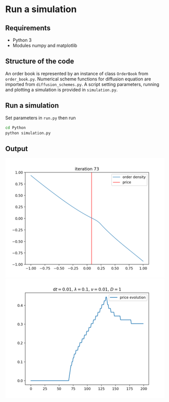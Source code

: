 # Run a simulation

## Requirements
* Python 3
* Modules numpy and matplotlib

## Structure of the code

An order book is represented by an instance of class `OrderBook` from `order_book.py`.
Numerical scheme functions for diffusion equation are imported from `diffusion_schemes.py`.
A script setting parameters, running and plotting a simulation is provided in `simulation.py`.


## Run a simulation
Set parameters in `run.py` then run

```bash
cd Python
python simulation.py
```
## Output

![Density profile](demo/density.png)
![Price evolution](demo/price.png)